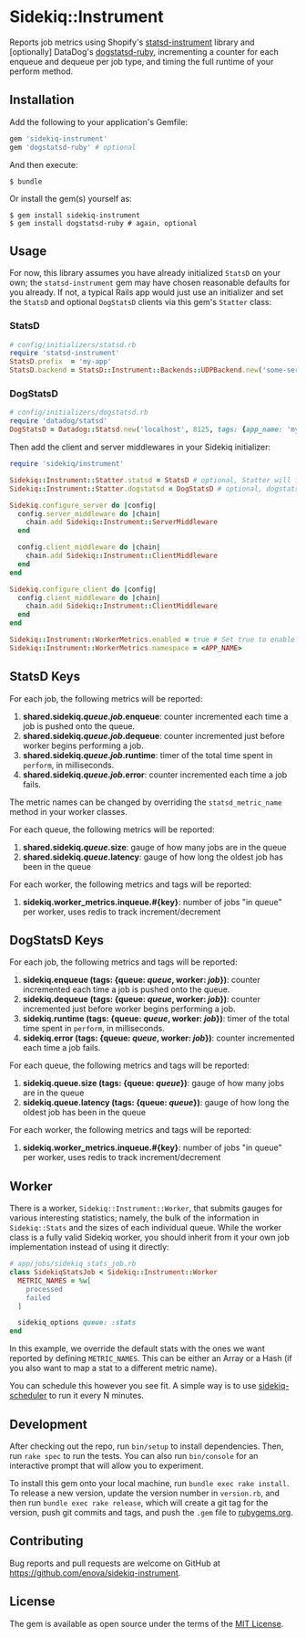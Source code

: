 # Sidekiq::Instrument

Reports job metrics using Shopify's [statsd-instrument][statsd-instrument] library and \[optionally\] DataDog's [dogstatsd-ruby](https://github.com/DataDog/dogstatsd-ruby), incrementing a counter for each enqueue and dequeue per job type, and timing the full runtime of your perform method.

## Installation

Add the following to your application's Gemfile:

```ruby
gem 'sidekiq-instrument'
gem 'dogstatsd-ruby' # optional
```

And then execute:

    $ bundle

Or install the gem(s) yourself as:

    $ gem install sidekiq-instrument
    $ gem install dogstatsd-ruby # again, optional

## Usage

For now, this library assumes you have already initialized `StatsD` on your own;
the `statsd-instrument` gem may have chosen reasonable defaults for you already. If not,
a typical Rails app would just use an initializer and set the `StatsD` and optional `DogStatsD`
clients via this gem's `Statter` class:

### StatsD

```ruby
# config/initializers/statsd.rb
require 'statsd-instrument'
StatsD.prefix  = 'my-app'
StatsD.backend = StatsD::Instrument::Backends::UDPBackend.new('some-server:8125')
```

### DogStatsD

```ruby
# config/initializers/dogstatsd.rb
require 'datadog/statsd'
DogStatsD = Datadog::Statsd.new('localhost', 8125, tags: {app_name: 'my_app', env: 'production'})
```

Then add the client and server middlewares in your Sidekiq initializer:

```ruby
require 'sidekiq/instrument'

Sidekiq::Instrument::Statter.statsd = StatsD # optional, Statter will fall back to a global StatsD
Sidekiq::Instrument::Statter.dogstatsd = DogStatsD # optional, dogstatsd can be nil if not desired

Sidekiq.configure_server do |config|
  config.server_middleware do |chain|
    chain.add Sidekiq::Instrument::ServerMiddleware
  end

  config.client_middleware do |chain|
    chain.add Sidekiq::Instrument::ClientMiddleware
  end
end

Sidekiq.configure_client do |config|
  config.client_middleware do |chain|
    chain.add Sidekiq::Instrument::ClientMiddleware
  end
end

Sidekiq::Instrument::WorkerMetrics.enabled = true # Set true to enable worker metrics
Sidekiq::Instrument::WorkerMetrics.namespace = <APP_NAME>
```

## StatsD Keys
For each job, the following metrics will be reported:

1. **shared.sidekiq._queue_._job_.enqueue**: counter incremented each time a
   job is pushed onto the queue.
2. **shared.sidekiq._queue_._job_.dequeue**: counter incremented just before
   worker begins performing a job.
3. **shared.sidekiq._queue_._job_.runtime**: timer of the total time spent
   in `perform`, in milliseconds.
4. **shared.sidekiq._queue_._job_.error**: counter incremented each time a
   job fails.

The metric names can be changed by overriding the `statsd_metric_name`
method in your worker classes.

For each queue, the following metrics will be reported:
1. **shared.sidekiq._queue_.size**: gauge of how many jobs are in the queue
2. **shared.sidekiq._queue_.latency**: gauge of how long the oldest job has been in the queue

For each worker, the following metrics and tags will be reported:
1. **sidekiq.worker_metrics.inqueue.#{key}**: number of jobs "in queue" per worker, uses redis to track increment/decrement

## DogStatsD Keys
For each job, the following metrics and tags will be reported:

1. **sidekiq.enqueue (tags: {queue: _queue_, worker: _job_})**: counter incremented each time a
   job is pushed onto the queue.
2. **sidekiq.dequeue (tags: {queue: _queue_, worker: _job_})**: counter incremented just before
   worker begins performing a job.
3. **sidekiq.runtime (tags: {queue: _queue_, worker: _job_})**: timer of the total time spent
   in `perform`, in milliseconds.
4. **sidekiq.error (tags: {queue: _queue_, worker: _job_})**: counter incremented each time a
   job fails.

For each queue, the following metrics and tags will be reported:
1. **sidekiq.queue.size (tags: {queue: _queue_})**: gauge of how many jobs are in the queue
2. **sidekiq.queue.latency (tags: {queue: _queue_})**: gauge of how long the oldest job has been in the queue

For each worker, the following metrics and tags will be reported:
1. **sidekiq.worker_metrics.inqueue.#{key}**: number of jobs "in queue" per worker, uses redis to track increment/decrement

## Worker
There is a worker, `Sidekiq::Instrument::Worker`, that submits gauges
for various interesting statistics; namely, the bulk of the information in `Sidekiq::Stats`
and the sizes of each individual queue. While the worker class is a fully valid Sidekiq worker,
you should inherit from it your own job implementation instead of using it directly:

```ruby
# app/jobs/sidekiq_stats_job.rb
class SidekiqStatsJob < Sidekiq::Instrument::Worker
  METRIC_NAMES = %w[
    processed
    failed
  ]

  sidekiq_options queue: :stats
end
```

In this example, we override the default stats with the ones we want reported by defining `METRIC_NAMES`.
This can be either an Array or a Hash (if you also want to map a stat to a different metric name).

You can schedule this however you see fit. A simple way is to use [sidekiq-scheduler][sidekiq-scheduler] to run it every N minutes.

## Development

After checking out the repo, run `bin/setup` to install dependencies. Then, run `rake spec` to run the tests. You can also run `bin/console` for an interactive prompt that will allow you to experiment.

To install this gem onto your local machine, run `bundle exec rake install`. To release a new version, update the version number in `version.rb`, and then run `bundle exec rake release`, which will create a git tag for the version, push git commits and tags, and push the `.gem` file to [rubygems.org](https://rubygems.org).

## Contributing

Bug reports and pull requests are welcome on GitHub at https://github.com/enova/sidekiq-instrument.


## License

The gem is available as open source under the terms of the [MIT License](http://opensource.org/licenses/MIT).

[statsd-instrument]: https://github.com/Shopify/statsd-instrument
[sidekiq-scheduler]: https://github.com/moove-it/sidekiq-scheduler
